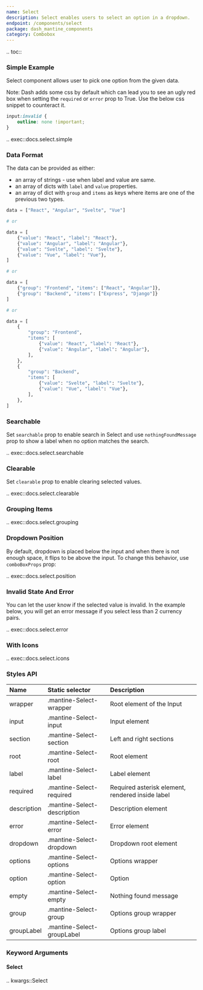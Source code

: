 ```yaml
---
name: Select
description: Select enables users to select an option in a dropdown.
endpoint: /components/select
package: dash_mantine_components
category: Combobox
---
```


.. toc::

### Simple Example

Select component allows user to pick one option from the given data.

Note: Dash adds some css by default which can lead you to see an ugly red box when setting the `required` or `error` 
prop to True. Use the below css snippet to counteract it.

```css
input:invalid {
    outline: none !important;
}
```

.. exec::docs.select.simple

### Data Format

The data can be provided as either:
* an array of strings - use when label and value are same.
* an array of dicts with `label` and `value` properties.
* an array of dict with `group` and `items` as keys where items are one of the previous two types.

```python
data = ["React", "Angular", "Svelte", "Vue"]

# or

data = [
    {"value": "React", "label": "React"},
    {"value": "Angular", "label": "Angular"},
    {"value": "Svelte", "label": "Svelte"},
    {"value": "Vue", "label": "Vue"},
]

# or

data = [
    {"group": "Frontend", "items": ["React", "Angular"]},
    {"group": "Backend", "items": ["Express", "Django"]}
]

# or

data = [
    {
        "group": "Frontend",
        "items": [
            {"value": "React", "label": "React"},
            {"value": "Angular", "label": "Angular"},
        ],
    },
    {
        "group": "Backend",
        "items": [
            {"value": "Svelte", "label": "Svelte"},
            {"value": "Vue", "label": "Vue"},
        ],
    },
]
```

### Searchable

Set `searchable` prop to enable search in Select and use `nothingFoundMessage` prop to show a label when no option
matches the search.

.. exec::docs.select.searchable

### Clearable

Set `clearable` prop to enable clearing selected values.

.. exec::docs.select.clearable

### Grouping Items

.. exec::docs.select.grouping

### Dropdown Position

By default, dropdown is placed below the input and when there is not enough space, it flips to be above the input. To
change this behavior, use `comboBoxProps` prop:

.. exec::docs.select.position

### Invalid State And Error

You can let the user know if the selected value is invalid. In the example below, you will get an error message if you
select less than 2 currency pairs.

.. exec::docs.select.error

### With Icons

.. exec::docs.select.icons

### Styles API

| Name        | Static selector             | Description                                      |
|:------------|:----------------------------|:-------------------------------------------------|
| wrapper     | .mantine-Select-wrapper     | Root element of the Input                        |
| input       | .mantine-Select-input       | Input element                                    |
| section     | .mantine-Select-section     | Left and right sections                          |
| root        | .mantine-Select-root        | Root element                                     |
| label       | .mantine-Select-label       | Label element                                    |
| required    | .mantine-Select-required    | Required asterisk element, rendered inside label |
| description | .mantine-Select-description | Description element                              |
| error       | .mantine-Select-error       | Error element                                    |
| dropdown    | .mantine-Select-dropdown    | Dropdown root element                            |
| options     | .mantine-Select-options     | Options wrapper                                  |
| option      | .mantine-Select-option      | Option                                           |
| empty       | .mantine-Select-empty       | Nothing found message                            |
| group       | .mantine-Select-group       | Options group wrapper                            |
| groupLabel  | .mantine-Select-groupLabel  | Options group label                              |

### Keyword Arguments

#### Select

.. kwargs::Select
